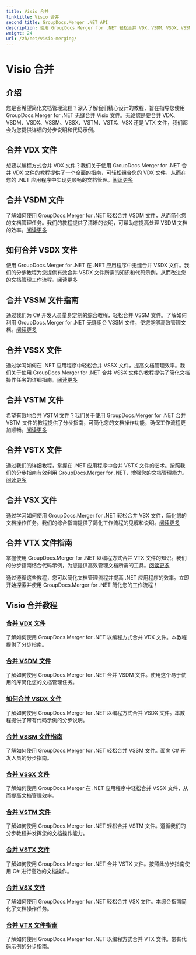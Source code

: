 ```yaml
---
title: Visio 合并
linktitle: Visio 合并
second_title: GroupDocs.Merger .NET API
description: 使用 GroupDocs.Merger for .NET 轻松合并 VDX、VSDM、VSDX、VSSM、VSSX、VSTM、VSTX、VSX、VTX 文件。无缝文档合并的分步教程。
weight: 24
url: /zh/net/visio-merging/
---
```


# Visio 合并


## 介绍

您是否希望简化文档管理流程？深入了解我们精心设计的教程，旨在指导您使用 GroupDocs.Merger for .NET 无缝合并 Visio 文件。无论您是要合并 VDX、VSDM、VSDX、VSSM、VSSX、VSTM、VSTX、VSX 还是 VTX 文件，我们都会为您提供详细的分步说明和代码示例。

## 合并 VDX 文件

想要以编程方式合并 VDX 文件？我们关于使用 GroupDocs.Merger for .NET 合并 VDX 文件的教程提供了一个全面的指南，可轻松组合您的 VDX 文件，从而在您的 .NET 应用程序中实现更顺畅的文档管理。[阅读更多](./merge-vdx-files/)

## 合并 VSDM 文件

了解如何使用 GroupDocs.Merger for .NET 轻松合并 VSDM 文件，从而简化您的文档管理任务。我们的教程提供了清晰的说明，可帮助您提高处理 VSDM 文档的效率。[阅读更多](./merging-vsdm-files/)

## 如何合并 VSDX 文件

使用 GroupDocs.Merger for .NET 在 .NET 应用程序中无缝合并 VSDX 文件。我们的分步教程为您提供有效合并 VSDX 文件所需的知识和代码示例，从而改进您的文档管理工作流程。[阅读更多](./how-to-merge-vsdx-files/)

## 合并 VSSM 文件指南

通过我们为 C# 开发人员量身定制的综合教程，轻松合并 VSSM 文件。了解如何利用 GroupDocs.Merger for .NET 无缝组合 VSSM 文件，使您能够高效管理文档。[阅读更多](./guide-merging-vssm-files/)

## 合并 VSSX 文件

通过学习如何在 .NET 应用程序中轻松合并 VSSX 文件，提高文档管理效率。我们关于使用 GroupDocs.Merger for .NET 合并 VSSX 文件的教程提供了简化文档操作任务的详细指南。[阅读更多](./merging-vssx-files/)

## 合并 VSTM 文件

希望有效地合并 VSTM 文件？我们关于使用 GroupDocs.Merger for .NET 合并 VSTM 文件的教程提供了分步指南，可简化您的文档操作功能，确保工作流程更加顺畅。[阅读更多](./merge-vstm-files/)

## 合并 VSTX 文件

通过我们的详细教程，掌握在 .NET 应用程序中合并 VSTX 文件的艺术。按照我们的分步指南有效利用 GroupDocs.Merger for .NET，增强您的文档管理能力。[阅读更多](./merging-vstx-files/)

## 合并 VSX 文件

通过学习如何使用 GroupDocs.Merger for .NET 轻松合并 VSX 文件，简化您的文档操作任务。我们的综合指南提供了简化工作流程的见解和说明。[阅读更多](./merge-vsx-files/)

## 合并 VTX 文件指南

掌握使用 GroupDocs.Merger for .NET 以编程方式合并 VTX 文件的知识。我们的分步指南结合代码示例，为您提供高效管理文档所需的工具。[阅读更多](./guide-merging-vtx-files/)

通过遵循这些教程，您可以简化文档管理流程并提高 .NET 应用程序的效率。立即开始探索并使用 GroupDocs.Merger for .NET 简化您的工作流程！
## Visio 合并教程
### [合并 VDX 文件](./merge-vdx-files/)
了解如何使用 GroupDocs.Merger for .NET 以编程方式合并 VDX 文件。本教程提供了分步指南。
### [合并 VSDM 文件](./merging-vsdm-files/)
了解如何使用 GroupDocs.Merger for .NET 合并 VSDM 文件。使用这个易于使用的库简化您的文档管理任务。
### [如何合并 VSDX 文件](./how-to-merge-vsdx-files/)
了解如何使用 GroupDocs.Merger for .NET 以编程方式合并 VSDX 文件。本教程提供了带有代码示例的分步说明。
### [合并 VSSM 文件指南](./guide-merging-vssm-files/)
了解如何使用 GroupDocs.Merger for .NET 轻松合并 VSSM 文件。面向 C# 开发人员的分步指南。
### [合并 VSSX 文件](./merging-vssx-files/)
了解如何使用 GroupDocs.Merger 在 .NET 应用程序中轻松合并 VSSX 文件，从而提高文档管理效率。
### [合并 VSTM 文件](./merge-vstm-files/)
了解如何使用 GroupDocs.Merger for .NET 轻松合并 VSTM 文件。遵循我们的分步教程并发挥您的文档操作能力。
### [合并 VSTX 文件](./merging-vstx-files/)
了解如何使用 GroupDocs.Merger for .NET 合并 VSTX 文件。按照此分步指南使用 C# 进行高效的文档操作。
### [合并 VSX 文件](./merge-vsx-files/)
了解如何使用 GroupDocs.Merger for .NET 轻松合并 VSX 文件。本综合指南简化了文档操作任务。
### [合并 VTX 文件指南](./guide-merging-vtx-files/)
了解如何使用 GroupDocs.Merger for .NET 以编程方式合并 VTX 文件。带有代码示例的分步指南。